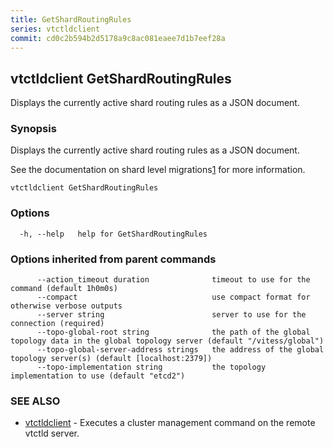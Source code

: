 ```yaml
---
title: GetShardRoutingRules
series: vtctldclient
commit: cd0c2b594b2d5178a9c8ac081eaee7d1b7eef28a
---
```

## vtctldclient GetShardRoutingRules

Displays the currently active shard routing rules as a JSON document.

### Synopsis

Displays the currently active shard routing rules as a JSON document.

See the documentation on shard level migrations[1] for more information.

[1]: https://vitess.io/docs/reference/vreplication/shardlevelmigrations/

```
vtctldclient GetShardRoutingRules
```

### Options

```
  -h, --help   help for GetShardRoutingRules
```

### Options inherited from parent commands

```
      --action_timeout duration              timeout to use for the command (default 1h0m0s)
      --compact                              use compact format for otherwise verbose outputs
      --server string                        server to use for the connection (required)
      --topo-global-root string              the path of the global topology data in the global topology server (default "/vitess/global")
      --topo-global-server-address strings   the address of the global topology server(s) (default [localhost:2379])
      --topo-implementation string           the topology implementation to use (default "etcd2")
```

### SEE ALSO

* [vtctldclient](../)	 - Executes a cluster management command on the remote vtctld server.

